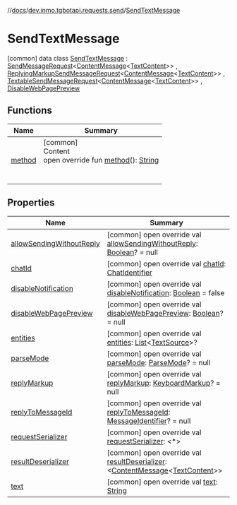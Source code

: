 //[docs](../../../index.md)/[dev.inmo.tgbotapi.requests.send](../index.md)/[SendTextMessage](index.md)



# SendTextMessage  
 [common] data class [SendTextMessage](index.md) : [SendMessageRequest](../../dev.inmo.tgbotapi.requests.send.abstracts/-send-message-request/index.md)<[ContentMessage](../../dev.inmo.tgbotapi.types.message.abstracts/-content-message/index.md)<[TextContent](../../dev.inmo.tgbotapi.types.message.content/-text-content/index.md)>> , [ReplyingMarkupSendMessageRequest](../../dev.inmo.tgbotapi.requests.send.abstracts/-replying-markup-send-message-request/index.md)<[ContentMessage](../../dev.inmo.tgbotapi.types.message.abstracts/-content-message/index.md)<[TextContent](../../dev.inmo.tgbotapi.types.message.content/-text-content/index.md)>> , [TextableSendMessageRequest](../../dev.inmo.tgbotapi.requests.send.abstracts/-textable-send-message-request/index.md)<[ContentMessage](../../dev.inmo.tgbotapi.types.message.abstracts/-content-message/index.md)<[TextContent](../../dev.inmo.tgbotapi.types.message.content/-text-content/index.md)>> , [DisableWebPagePreview](../../dev.inmo.tgbotapi.CommonAbstracts.types/-disable-web-page-preview/index.md)   


## Functions  
  
|  Name |  Summary | 
|---|---|
| <a name="dev.inmo.tgbotapi.requests.send/SendTextMessage/method/#/PointingToDeclaration/"></a>[method](method.md)| <a name="dev.inmo.tgbotapi.requests.send/SendTextMessage/method/#/PointingToDeclaration/"></a>[common]  <br>Content  <br>open override fun [method](method.md)(): [String](https://kotlinlang.org/api/latest/jvm/stdlib/kotlin/-string/index.html)  <br><br><br>|


## Properties  
  
|  Name |  Summary | 
|---|---|
| <a name="dev.inmo.tgbotapi.requests.send/SendTextMessage/allowSendingWithoutReply/#/PointingToDeclaration/"></a>[allowSendingWithoutReply](allow-sending-without-reply.md)| <a name="dev.inmo.tgbotapi.requests.send/SendTextMessage/allowSendingWithoutReply/#/PointingToDeclaration/"></a> [common] open override val [allowSendingWithoutReply](allow-sending-without-reply.md): [Boolean](https://kotlinlang.org/api/latest/jvm/stdlib/kotlin/-boolean/index.html)? = null   <br>|
| <a name="dev.inmo.tgbotapi.requests.send/SendTextMessage/chatId/#/PointingToDeclaration/"></a>[chatId](chat-id.md)| <a name="dev.inmo.tgbotapi.requests.send/SendTextMessage/chatId/#/PointingToDeclaration/"></a> [common] open override val [chatId](chat-id.md): [ChatIdentifier](../../dev.inmo.tgbotapi.types/-chat-identifier/index.md)   <br>|
| <a name="dev.inmo.tgbotapi.requests.send/SendTextMessage/disableNotification/#/PointingToDeclaration/"></a>[disableNotification](disable-notification.md)| <a name="dev.inmo.tgbotapi.requests.send/SendTextMessage/disableNotification/#/PointingToDeclaration/"></a> [common] open override val [disableNotification](disable-notification.md): [Boolean](https://kotlinlang.org/api/latest/jvm/stdlib/kotlin/-boolean/index.html) = false   <br>|
| <a name="dev.inmo.tgbotapi.requests.send/SendTextMessage/disableWebPagePreview/#/PointingToDeclaration/"></a>[disableWebPagePreview](disable-web-page-preview.md)| <a name="dev.inmo.tgbotapi.requests.send/SendTextMessage/disableWebPagePreview/#/PointingToDeclaration/"></a> [common] open override val [disableWebPagePreview](disable-web-page-preview.md): [Boolean](https://kotlinlang.org/api/latest/jvm/stdlib/kotlin/-boolean/index.html)? = null   <br>|
| <a name="dev.inmo.tgbotapi.requests.send/SendTextMessage/entities/#/PointingToDeclaration/"></a>[entities](entities.md)| <a name="dev.inmo.tgbotapi.requests.send/SendTextMessage/entities/#/PointingToDeclaration/"></a> [common] open override val [entities](entities.md): [List](https://kotlinlang.org/api/latest/jvm/stdlib/kotlin.collections/-list/index.html)<[TextSource](../../dev.inmo.tgbotapi.CommonAbstracts/-text-source/index.md)>?   <br>|
| <a name="dev.inmo.tgbotapi.requests.send/SendTextMessage/parseMode/#/PointingToDeclaration/"></a>[parseMode](parse-mode.md)| <a name="dev.inmo.tgbotapi.requests.send/SendTextMessage/parseMode/#/PointingToDeclaration/"></a> [common] open override val [parseMode](parse-mode.md): [ParseMode](../../dev.inmo.tgbotapi.types.ParseMode/-parse-mode/index.md)? = null   <br>|
| <a name="dev.inmo.tgbotapi.requests.send/SendTextMessage/replyMarkup/#/PointingToDeclaration/"></a>[replyMarkup](reply-markup.md)| <a name="dev.inmo.tgbotapi.requests.send/SendTextMessage/replyMarkup/#/PointingToDeclaration/"></a> [common] open override val [replyMarkup](reply-markup.md): [KeyboardMarkup](../../dev.inmo.tgbotapi.types.buttons/-keyboard-markup/index.md)? = null   <br>|
| <a name="dev.inmo.tgbotapi.requests.send/SendTextMessage/replyToMessageId/#/PointingToDeclaration/"></a>[replyToMessageId](reply-to-message-id.md)| <a name="dev.inmo.tgbotapi.requests.send/SendTextMessage/replyToMessageId/#/PointingToDeclaration/"></a> [common] open override val [replyToMessageId](reply-to-message-id.md): [MessageIdentifier](../../dev.inmo.tgbotapi.types/index.md#%5Bdev.inmo.tgbotapi.types%2FMessageIdentifier%2F%2F%2FPointingToDeclaration%2F%5D%2FClasslikes%2F625018081)? = null   <br>|
| <a name="dev.inmo.tgbotapi.requests.send/SendTextMessage/requestSerializer/#/PointingToDeclaration/"></a>[requestSerializer](request-serializer.md)| <a name="dev.inmo.tgbotapi.requests.send/SendTextMessage/requestSerializer/#/PointingToDeclaration/"></a> [common] open override val [requestSerializer](request-serializer.md): <*>   <br>|
| <a name="dev.inmo.tgbotapi.requests.send/SendTextMessage/resultDeserializer/#/PointingToDeclaration/"></a>[resultDeserializer](result-deserializer.md)| <a name="dev.inmo.tgbotapi.requests.send/SendTextMessage/resultDeserializer/#/PointingToDeclaration/"></a> [common] open override val [resultDeserializer](result-deserializer.md): <[ContentMessage](../../dev.inmo.tgbotapi.types.message.abstracts/-content-message/index.md)<[TextContent](../../dev.inmo.tgbotapi.types.message.content/-text-content/index.md)>>   <br>|
| <a name="dev.inmo.tgbotapi.requests.send/SendTextMessage/text/#/PointingToDeclaration/"></a>[text](text.md)| <a name="dev.inmo.tgbotapi.requests.send/SendTextMessage/text/#/PointingToDeclaration/"></a> [common] open override val [text](text.md): [String](https://kotlinlang.org/api/latest/jvm/stdlib/kotlin/-string/index.html)   <br>|

